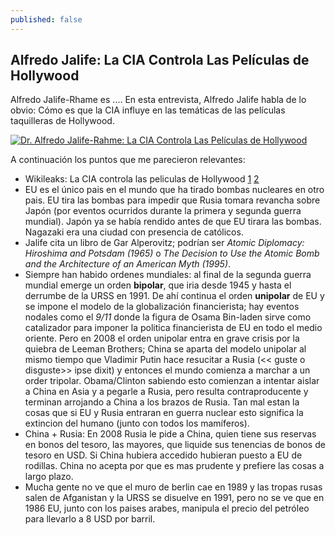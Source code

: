 ```yaml
---
published: false
---
```

## Alfredo Jalife: La CIA Controla Las Películas de Hollywood

Alfredo Jalife-Rhame es .... En esta entrevista, Alfredo Jalife habla de lo obvio: Cómo es que la CIA influye en las temáticas de las películas taquilleras de Hollywood.

[![Dr. Alfredo Jalife-Rahme: La CIA Controla Las Películas de Hollywood](http://img.youtube.com/vi/7C9qGsQSsro/0.jpg)](http://www.youtube.com/watch?v=7C9qGsQSsro)

A continuación los puntos que me parecieron relevantes:

- Wikileaks: La CIA controla las peliculas de Hollywood [1](http://www.telesurtv.net/bloggers/Las-guerras-de-Hollywood-en-nombre-del-Pentagono-y-la-CIA-20170723-0001.html) [2](https://www.pakistantoday.com.pk/2017/07/05/wikileaks-documents-allegedly-expose-how-hollywood-promotes-war-on-behalf-of-the-pentagon-cia-and-nsa/)
- EU es el único pais en el mundo que ha tirado bombas nucleares en otro pais. EU tira las bombas para impedir que Rusia tomara revancha sobre Japón (por eventos ocurridos durante la primera y segunda guerra mundial). Japón ya se había rendido antes de que EU tirara las bombas. Nagazaki era una ciudad con presencia de católicos.
- Jalife cita un libro de Gar Alperovitz; podrían ser _Atomic Diplomacy: Hiroshima and Potsdam (1965)_ o _The Decision to Use the Atomic Bomb and the Architecture of an American Myth (1995)_.
- Siempre han habido ordenes mundiales: al final de la segunda guerra mundial emerge un orden **bipolar**, que iria desde 1945 y hasta el derrumbe de la URSS en 1991. De ahí continua el orden **unipolar** de EU y se impone el modelo de la globalización financierista; hay eventos nodales como el _9/11_ donde la figura de Osama Bin-laden sirve como catalizador para imponer la politica financierista de EU en todo el medio oriente. Pero en 2008 el orden unipolar entra en grave crisis por la quiebra de Leeman Brothers; China se aparta del modelo unipolar al mismo tiempo que Vladimir Putin hace resucitar a Rusia (<< guste o disguste>> ipse dixit) y entonces el mundo comienza a marchar a un order tripolar. Obama/Clinton sabiendo esto comienzan a intentar aislar a China en Asia y a pegarle a Rusia, pero resulta contraproducente y terminan arrojando a China a los brazos de Rusia. Tan mal estan la cosas que si EU y Rusia entraran en guerra nuclear esto significa la extincion del humano (junto con todos los mamíferos).
- China + Rusia: En 2008 Rusia le pide a China, quien tiene sus reservas en bonos del tesoro, las mayores, que liquide sus tenencias de bonos de tesoro en USD. Si China hubiera accedido hubieran puesto a EU de rodillas. China no acepta por que es mas prudente y prefiere las cosas a largo plazo.
- Mucha gente no ve que el muro de berlin cae en 1989 y las tropas rusas salen de Afganistan y la URSS se disuelve en 1991, pero no se ve que en 1986 EU, junto con los paises arabes, manipula el precio del petróleo para llevarlo a 8 USD por barril.